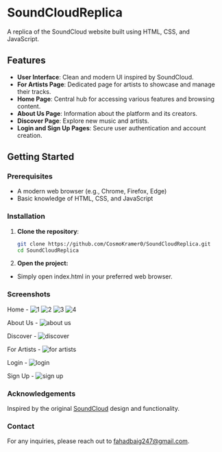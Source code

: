# SoundCloudReplica
A replica of the SoundCloud website built using HTML, CSS, and JavaScript.

## Features

- **User Interface**: Clean and modern UI inspired by SoundCloud.
- **For Artists Page**: Dedicated page for artists to showcase and manage their tracks.
- **Home Page**: Central hub for accessing various features and browsing content.
- **About Us Page**: Information about the platform and its creators.
- **Discover Page**: Explore new music and artists.
- **Login and Sign Up Pages**: Secure user authentication and account creation.

## Getting Started

### Prerequisites

- A modern web browser (e.g., Chrome, Firefox, Edge)
- Basic knowledge of HTML, CSS, and JavaScript

### Installation

1. **Clone the repository**:
   ```bash
   git clone https://github.com/CosmoKramer0/SoundCloudReplica.git
   cd SoundCloudReplica
2. **Open the project:**
- Simply open index.html in your preferred web browser.

### Screenshots

Home -
![1](https://github.com/CosmoKramer0/SoundCloudReplica/assets/122899893/c4a88390-c637-403f-979c-01af40909669)
![2](https://github.com/CosmoKramer0/SoundCloudReplica/assets/122899893/78955c08-cb23-4918-878d-c325795fef4c)
![3](https://github.com/CosmoKramer0/SoundCloudReplica/assets/122899893/f38151fc-ba8d-41c5-8ebc-8e9ba9edc225)
![4](https://github.com/CosmoKramer0/SoundCloudReplica/assets/122899893/40038f7d-eef1-466f-9436-5da33c3c90b2)

About Us -
![about us](https://github.com/CosmoKramer0/SoundCloudReplica/assets/122899893/8160cb04-6070-4464-af9b-38393d688eaa)

Discover -
![discover](https://github.com/CosmoKramer0/SoundCloudReplica/assets/122899893/dc5cf5f9-47fc-4c15-bb1b-460bc473c399)

For Artists -
![for artists](https://github.com/CosmoKramer0/SoundCloudReplica/assets/122899893/ed211f00-3e01-4fa0-bb92-a3753a2a0a20)

Login - 
![login](https://github.com/CosmoKramer0/SoundCloudReplica/assets/122899893/6e887649-5fae-49f0-81a1-0f7999d5a03a)

Sign Up -
![sign up](https://github.com/CosmoKramer0/SoundCloudReplica/assets/122899893/bd5382ad-db70-473f-a406-2a35ac49b29e)

### Acknowledgements
Inspired by the original [SoundCloud](https://soundcloud.com/) design and functionality.

### Contact 
For any inquiries, please reach out to fahadbaig247@gmail.com.

